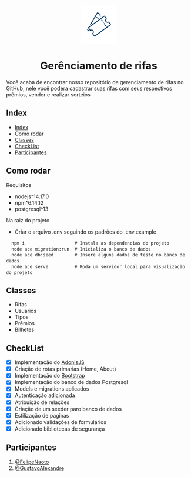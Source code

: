 <p align="center">
  <img alt="rifa" src="/public/assets/rifas.png" width="100px" />
  <h1 align="center">Gerênciamento de rifas</h1>
</p>

Você acaba de encontrar nosso repositório de gerenciamento de rifas no GitHub, nele você podera cadastrar suas rifas com seus respectivos prêmios, vender e realizar sorteios

## Index

- [Index](#index)
- [Como rodar](#como-rodar)
- [Classes](#classes)
- [CheckList](#checklist)
- [Participantes](#participantes)

## Como rodar

Requisitos

- nodejs^14.17.0
- npm^6.14.12
- postgresql^13

Na raiz do projeto

- Criar o arquivo .env seguindo os padrões do .env.example

```shell
  npm i                   # Instala as dependencias do projeto
  node ace migration:run  # Inicializa o banco de dados
  node ace db:seed        # Insere alguns dados de teste no banco de dados
  node ace serve          # Roda um servidor local para visualização do projeto
```

## Classes

- Rifas
- Usuarios
- Tipos
- Prêmios
- Bilhetes

## CheckList

- [x] Implementação do [AdonisJS](https://adonisjs.com/)
- [x] Criação de rotas primarias (Home, About)
- [x] Implementação do [Bootstrap](https://getbootstrap.com/)
- [x] Implementação do banco de dados Postgresql
- [x] Models e migrations aplicados
- [x] Autenticação adicionada
- [x] Atribuição de relações
- [x] Criação de um seeder paro banco de dados
- [x] Estilização de paginas
- [x] Adicionado validações de formulários
- [x] Adicionado bibliotecas de segurança

## Participantes

1. [@FelipeNaoto](https://github.com/felipeinfo18)
2. [@GustavoAlexandre](https://github.com/GustavoASCarvalho)

